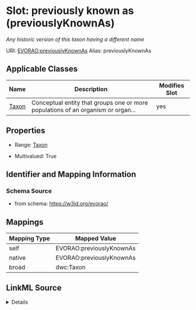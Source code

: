 

# Slot: previously known as (previouslyKnownAs) 


_Any historic version of this taxon having a different name_





URI: [EVORAO:previouslyKnownAs](https://w3id.org/evorao/previouslyKnownAs)
Alias: previouslyKnownAs

<!-- no inheritance hierarchy -->





## Applicable Classes

| Name | Description | Modifies Slot |
| --- | --- | --- |
| [Taxon](Taxon.md) | Conceptual entity that groups one or more populations of an organism or organ... |  yes  |







## Properties

* Range: [Taxon](Taxon.md)

* Multivalued: True





## Identifier and Mapping Information







### Schema Source


* from schema: https://w3id.org/evorao/




## Mappings

| Mapping Type | Mapped Value |
| ---  | ---  |
| self | EVORAO:previouslyKnownAs |
| native | EVORAO:previouslyKnownAs |
| broad | dwc:Taxon |




## LinkML Source

<details>
```yaml
name: previouslyKnownAs
description: Any historic version of this taxon having a different name
title: previously known as
from_schema: https://w3id.org/evorao/
broad_mappings:
- dwc:Taxon
rank: 1000
alias: previouslyKnownAs
domain_of:
- Taxon
range: Taxon
required: false
multivalued: true

```
</details>